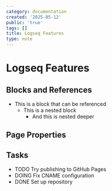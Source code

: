 ```yaml
---
category: documentation
created: '2025-05-12'
public: 'true'
tags: []
title: Logseq Features
type: note
---
```


# Logseq Features

## Blocks and References
- This is a block that can be referenced
  - This is a nested block
    - And this is nested deeper

## Page Properties



## Tasks
- TODO Try publishing to GitHub Pages
- DOING Fix CNAME configuration
- DONE Set up repository